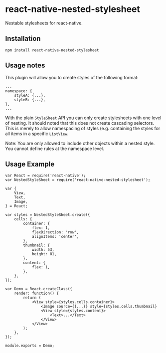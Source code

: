 # react-native-nested-stylesheet

Nestable stylesheets for react-native.

## Installation
`npm install react-native-nested-stylesheet`

## Usage notes
This plugin will allow you to create styles of the following format:

```
...
namespace: {
	styleA: {...},
	styleB: {...},
},
...
```

With the plain `StyleSheet` API you can only create stylesheets with one level of nesting. It should noted that this does not create cascading selectors. This is merely to allow namespacing of styles (e.g. containing the styles for all items in a specific `ListView`.

Note: You are only allowed to include other objects within a nested style. You cannot define rules at the namespace level.

## Usage Example
```
var React = require('react-native');
var NestedStyleSheet = require('react-native-nested-stylesheet');

var {
	View,
	Text,
	Image,
} = React;

var styles = NestedStyleSheet.create({
	cells: {
		container: {
			flex: 1,
			flexDirection: 'row',
			alignItems: 'center',
		},
		thumbnail: {
			width: 53,
			height: 81,
		},
		content: {
			flex: 1,
		},
	},
});

var Demo = React.createClass({
	render: function() {
		return (
			<View style={styles.cells.container}>
				<Image source={{...}} style={styles.cells.thumbnail}
				<View style={styles.content}>
					<Text>...</Text>
				</View>
			</View>
		);
	},
});

module.exports = Demo;
```
